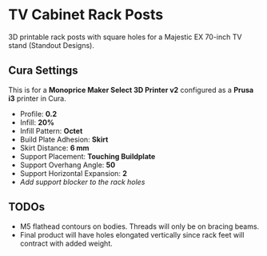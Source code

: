 # TV Cabinet Rack Posts

3D printable rack posts with square holes for a Majestic EX 70-inch TV stand (Standout Designs).

## Cura Settings

This is for a **Monoprice Maker Select 3D Printer v2** configured as a **Prusa i3** printer in Cura.

* Profile: **0.2**
* Infill: **20%**
* Infill Pattern: **Octet**
* Build Plate Adhesion: **Skirt**
* Skirt Distance: **6 mm**
* Support Placement: **Touching Buildplate**
* Support Overhang Angle: **50**
* Support Horizontal Expansion: **2**
* *Add support blocker to the rack holes*

## TODOs

* M5 flathead contours on bodies. Threads will only be on bracing beams.
* Final product will have holes elongated vertically since rack feet will contract with added weight.
